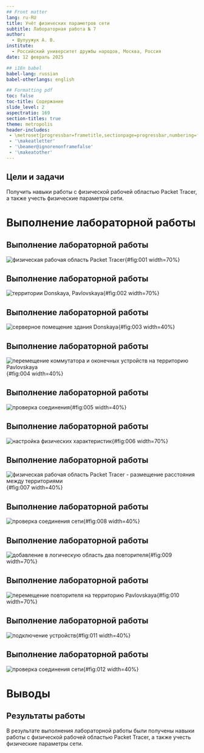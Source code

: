 ```yaml
---
## Front matter
lang: ru-RU
title: Учёт физических параметров сети
subtitle: Лабораторная работа № 7
author:
  - Шулуужук А. В.
institute:
  - Российский университет дружбы народов, Москва, Россия
date: 12 февраль 2025

## i18n babel
babel-lang: russian
babel-otherlangs: english

## Formatting pdf
toc: false
toc-title: Содержание
slide_level: 2
aspectratio: 169
section-titles: true
theme: metropolis
header-includes:
 - \metroset{progressbar=frametitle,sectionpage=progressbar,numbering=fraction}
 - '\makeatletter'
 - '\beamer@ignorenonframefalse'
 - '\makeatother'
---
```


## Цели и задачи

Получить навыки работы с физической рабочей областью Packet Tracer, а также учесть физические параметры сети.

# Выполнение лабораторной работы

## Выполнение лабораторной работы

![физическая рабочая область Packet Tracer](image/1.png){#fig:001 width=70%}

## Выполнение лабораторной работы

![территории Donskaya, Pavlovskaya](image/2.png){#fig:002 width=70%}

## Выполнение лабораторной работы

![серверное помещение здания Donskaya](image/3.png){#fig:003 width=40%}

## Выполнение лабораторной работы

![перемещение коммутатора и оконечных устройств на территорию Pavlovskaya](image/4.png){#fig:004 width=40%}

## Выполнение лабораторной работы

![проверка соединения](image/5.png){#fig:005 width=40%}

## Выполнение лабораторной работы

![настройка физических характеристик](image/6.png){#fig:006 width=70%}

## Выполнение лабораторной работы

![физическая рабочая область Packet Tracer - размещение расстояния между территориями](image/7.png){#fig:007 width=40%}

## Выполнение лабораторной работы

![проверка соединения сети](image/8.png){#fig:008 width=40%}

## Выполнение лабораторной работы

![добавление в логическую область два повторителя](image/9.png){#fig:009 width=70%}

## Выполнение лабораторной работы

![перемещение повторителя на территорию Pavlovskaya](image/10.png){#fig:010 width=70%}

## Выполнение лабораторной работы

![подключение устройств](image/11.png){#fig:011 width=40%}

## Выполнение лабораторной работы

![проверка соединения сети](image/12.png){#fig:012 width=40%}

# Выводы

## Результаты работы

В результате выполнения лабораторной работы были получены навыки работы с физической рабочей областью Packet Tracer, а также учесть физические параметры сети.
